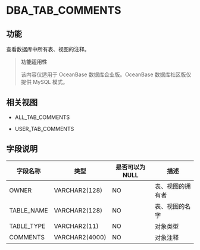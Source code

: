 # DBA_TAB_COMMENTS

## 功能

查看数据库中所有表、视图的注释。

> **功能适用性**
>
> 该内容仅适用于 OceanBase 数据库企业版。OceanBase 数据库社区版仅提供 MySQL 模式。

## 相关视图

* ALL_TAB_COMMENTS

* USER_TAB_COMMENTS

## 字段说明

|  **字段名称**  |     **类型**     | **是否可以为 NULL** |  **描述**  |
|------------|----------------|----------------|----------|
| OWNER      | VARCHAR2(128)  | NO             | 表、视图的拥有者 |
| TABLE_NAME | VARCHAR2(128)  | NO             | 表、视图的名字  |
| TABLE_TYPE | VARCHAR2(11)   | NO             | 对象类型     |
| COMMENTS   | VARCHAR2(4000) | NO             | 对象注释     |
